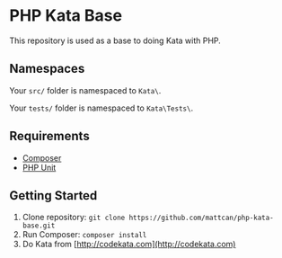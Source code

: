 # PHP Kata Base

This repository is used as a base to doing Kata with PHP.

## Namespaces

Your `src/` folder is namespaced to `Kata\`.

Your `tests/` folder is namespaced to `Kata\Tests\`.

## Requirements

* [Composer](https://getcomposer.org/download/)
* [PHP Unit](https://phpunit.de)

## Getting Started

1. Clone repository: `git clone https://github.com/mattcan/php-kata-base.git`
1. Run Composer: `composer install`
1. Do Kata from [http://codekata.com](http://codekata.com)
